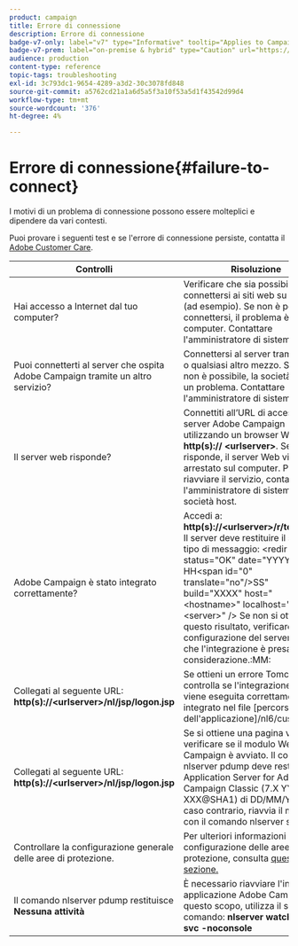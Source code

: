 ```yaml
---
product: campaign
title: Errore di connessione
description: Errore di connessione
badge-v7-only: label="v7" type="Informative" tooltip="Applies to Campaign Classic v7 only"
badge-v7-prem: label="on-premise & hybrid" type="Caution" url="https://experienceleague.adobe.com/docs/campaign-classic/using/installing-campaign-classic/architecture-and-hosting-models/hosting-models-lp/hosting-models.html?lang=en" tooltip="Applies to on-premise and hybrid deployments only"
audience: production
content-type: reference
topic-tags: troubleshooting
exl-id: 3c793dc1-9654-4289-a3d2-30c3078fd848
source-git-commit: a5762cd21a1a6d5a5f3a10f53a5d1f43542d99d4
workflow-type: tm+mt
source-wordcount: '376'
ht-degree: 4%

---
```


# Errore di connessione{#failure-to-connect}



I motivi di un problema di connessione possono essere molteplici e dipendere da vari contesti.

Puoi provare i seguenti test e se l&#39;errore di connessione persiste, contatta il [Adobe Customer Care](https://helpx.adobe.com/it/enterprise/admin-guide.html/enterprise/using/support-for-experience-cloud.ug.html).



<table> 
<thead> 
<tr> 
<th>Controlli<br /> </th> 
<th>Risoluzione<br /> </th> 
</tr> 
</thead> 
<tbody> 
<tr> 
<td>Hai accesso a Internet dal tuo computer?</td> 
<td>Verificare che sia possibile connettersi ai siti web su Internet (ad esempio). Se non è possibile connettersi, il problema è sul computer. Contattare l'amministratore di sistema.</td>
</tr>
<tr> 
<td>Puoi connetterti al server che ospita Adobe Campaign tramite un altro servizio?</td> 
<td>Connettersi al server tramite SSH o qualsiasi altro mezzo. Se questo non è possibile, la società host ha un problema. Contattare l'amministratore di sistema.</td>
</tr>
<tr> 
<td>Il server web risponde?</td> 
<td>Connettiti all’URL di accesso al server Adobe Campaign utilizzando un browser Web: <b>http(s):// &lt;urlserver&gt;</b>. Se non risponde, il server Web viene arrestato sul computer. Per riavviare il servizio, contatta l'amministratore di sistema della società host.</td>
</tr>
<tr> 
<td>Adobe Campaign è stato integrato correttamente?</td> 
<td>Accedi a: <b>http(s)://&lt;urlserver&gt;/r/test</b> URL. Il server deve restituire il seguente tipo di messaggio: &lt;redir status="OK" date="YYYY/MM/DD HH&lt;span id="0" translate="no"/&gt;SS" build="XXXX" host="&lt;hostname&gt;" localhost="&lt;server&gt;" /&gt;
Se non si ottiene questo risultato, verificare nella configurazione del server Web che l'integrazione è presa in considerazione.:MM:</td>
</tr>
<tr> 
<td>Collegati al seguente URL: <b>http(s)://&lt;urlserver&gt;/nl/jsp/logon.jsp</b></td>
<td>Se ottieni un errore Tomcat Java, controlla se l'integrazione JAVA viene eseguita correttamente. È integrato nel file [percorso dell'applicazione]/nl6/customer.sh</td>
</tr>
<tr> 
<td>Collegati al seguente URL: <b>http(s)://&lt;urlserver&gt;/nl/jsp/logon.jsp</b></td>
<td>Se si ottiene una pagina vuota, verificare se il modulo Web Adobe Campaign è avviato. Il comando nlserver pdump deve restituire Application Server for Adobe Campaign Classic (7.X YY.R build XXX@SHA1) di DD/MM/YYYY. In caso contrario, riavvia il modulo con il comando nlserver start web</td>
</tr>
<tr>
<td>Controllare la configurazione generale delle aree di protezione.</td>
<td>Per ulteriori informazioni sulla configurazione delle aree di protezione, consulta <a href="https://experienceleague.adobe.com/docs/campaign-classic/using/installing-campaign-classic/additional-configurations/configuring-campaign-server.html?lang=en#configuring-campaign-server"/>questa sezione.</a></td>
</tr>
<tr>
<td>Il comando nlserver pdump restituisce <b>Nessuna attività</b></td>
<td>È necessario riavviare l'intera applicazione Adobe Campaign. A questo scopo, utilizza il seguente comando: <b>nlserver watchdog -svc -noconsole</b></td>
</tr>
</tbody> 
</table>
